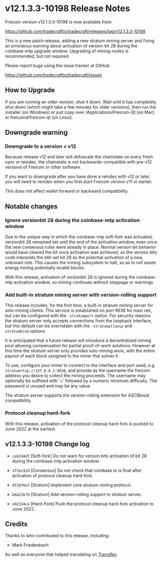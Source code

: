 v12.1.3.3-10198 Release Notes
=============================

Freicoin version v12.1.3.3-10198 is now available from:

  https://github.com/tradecraftio/tradecraft/releases/tag/v12.1.3.3-10198

This is a new patch release, adding a new stratum mining server and fixing an erroneous warning about activation of version bit 28 during the coinbase-mtp upgrade window.  Upgrading of mining nodes is recommended, but not required.

Please report bugs using the issue tracker at GitHub:

  https://github.com/tradecraftio/tradecraft/issues

How to Upgrade
--------------

If you are running an older version, shut it down. Wait until it has completely shut down (which might take a few minutes for older versions), then run the installer (on Windows) or just copy over /Applications/Freicoin-Qt (on Mac) or freicoind/freicoin-qt (on Linux).

Downgrade warning
-----------------

### Downgrade to a version < v12

Because release v12 and later will obfuscate the chainstate on every fresh sync or reindex, the chainstate is not backwards-compatible with pre-v12 versions of Freicoin or other software.

If you want to downgrade after you have done a reindex with v12 or later, you will need to reindex when you first start Freicoin version v11 or earlier.

This does not affect wallet forward or backward compatibility.

Notable changes
---------------

### Ignore versionbit 28 during the coinbase-mtp activation window

Due to the unique way in which the coinbase-mtp soft-fork was activated, versionbit 28 remained set until the end of the activation window, even once the new consensus rules were already in place.  Normal version bit behavior would have cleared the bit once activation was achieved, so the version bits code interprets the still-set bit 28 as the potential activation of a new, unknown rule.  This causes the mining subsystem to halt, so as to not waste energy mining potentially invalid blocks.

With this release, activation of versionbit 28 is ignored during the coinbase-mtp activation window, so mining continues without stoppage or warnings.

### Add built-in stratum mining server with version-rolling support

This release includes, for the first time, a built-in stratum mining server for solo-mining clients.  This service is established on port 9638 for main net, but can be configured with the `-stratumport` option.  For security reasons the stratum server only accepts connections from the loopback interface, but this default can be overridden with the `-stratumallowip` and `-stratumbind` options.

It is anticipated that a future release will introduce a decentralized mining pool allowing compensation for partial proof-of-work solutions.  However at this time the stratum server only provides solo-mining work, with the entire payout of each block assigned to the miner that solves it.

To use, configure your miner to connect to the interface and port used, e.g. `stratum+tcp://127.0.0.1:9638`, and provide as the username the freicoin address you desire to collect the mining proceeds.  The username may optionally be suffixed with '+' followed by a numeric minimum difficulty.  The password is unused and may be any value.

The stratum server supports the version-rolling extension for ASCIBoost compatibility.

### Protocol cleanup hard-fork

With this release, activation of the protocol cleanup hard-fork is pushed to June 2022 at the earliest.

v12.1.3.3-10198 Change log
--------------------------

  * `ce62d4d7` [Soft-fork]
    Do not warn for version bits activation of bit 28 during the coinbase-mtp activation window.

  * `371bc92d` [Consensus]
    Do not check that coinbase tx is final after activation of protocol cleanup hard-fork.

  * `8f2076e7` [Stratum]
    Implement core stratum mining protocol.

  * `b8a21679` [Stratum]
    Add version-rolling support to stratum server.

  * `e92334ce` [Hard-Fork]
    Push the protocol cleanup hard-fork activation to June 2022.

Credits
-------

Thanks to who contributed to this release, including:

- Mark Friedenbach

As well as everyone that helped translating on [Transifex](https://www.transifex.com/tradecraft/freicoin-1/).
